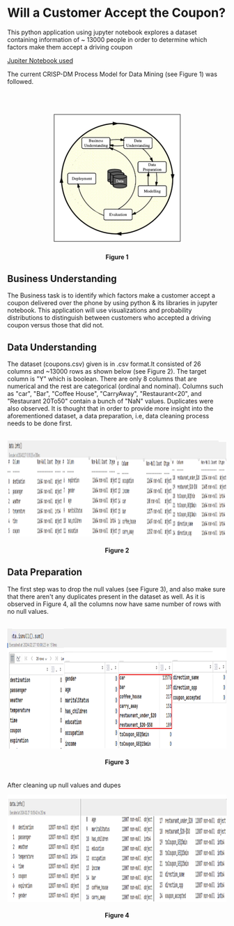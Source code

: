 <h1>Will a Customer Accept the Coupon?</h1>
This python application using jupyter notebook explores a dataset containing information of ~ 13000 people in order to determine which factors make them accept a driving coupon 

[Jupiter Notebook used](https://github.com/Balu-A/AmazonProject/blob/master/AmazonCouponApplication.ipynb)

The current CRISP-DM Process Model for Data Mining (see Figure 1) was followed.

</br>
</br>
<p align="center">
<img src="images/Figure1_CRISP_DM_Model.jpeg" width="300px" height="300px">
<h4 align="center"> Figure 1</h4>
</p>

<h2>Business Understanding</h2>
The Business task is to identify which factors make a customer accept a coupon delivered over the phone by using python & its libraries in jupyter notebook. This application will use visualizations 
and probability distributions to distinguish between customers who accepted a driving coupon versus those that did not.

<h2>Data Understanding</h2>
The dataset (coupons.csv) given is in .csv format.It consisted of 26 columns and ~13000 rows as shown below (see Figure 2). The target column is "Y" which is boolean. 
There are only 8 columns that are numerical and the rest are categorical (ordinal and nominal). Columns such as "car", "Bar", "Coffee House", "CarryAway", "Restaurant<20", and 
"Restaurant 20To50" contain a bunch of "NaN" values. Duplicates were also observed. It is thought that in order to provide  more insight into the aforementioned dataset, 
a data preparation, i.e, data cleaning process needs to be done first.
</br>
</br>
<p align="center">
<img src="images/Data_types.png" width="1585px" height="220px">
<h4 align="center"> Figure 2</h4>
</p>


<h2>Data Preparation</h2>
The first step was to drop the null values (see Figure 3), and also make sure that there aren't any duplicates present in the dataset as well. As it is observed in Figure 4, 
all the columns now have same number of rows with no null values.
</br>
</br>
<p align="center">
<img src="images/null-check.png" width="960px" height="275px">
<h4 align="center"> Figure 3</h4>
</p>

</br> 
After cleaning up null values and dupes
<p align="center">
<img src="images/non-nulls.png" width="1278px" height="245px">
<h4 align="center"> Figure 4</h4>
</p>